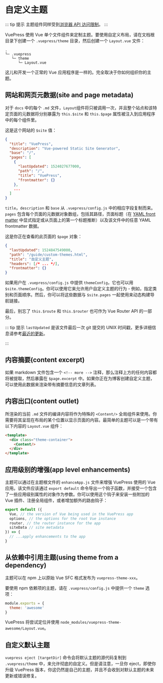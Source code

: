 # 自定义主题

::: tip 提示
主题组件同样受到[浏览器 API 访问限制](./using-vue.md#浏览器-api-访问限制)。
:::

VuePress 使用 Vue 单个文件组件来定制主题。要使用自定义布局，请在文档根目录下创建一个 `.vuepress/theme` 目录，然后创建一个 `Layout.vue` 文件：

```
.
└─ .vuepress
   └─ theme
      └─ Layout.vue
```

这儿和开发一个正常的 Vue 应用程序是一样的。完全取决于你如何组织你的主题。

## 网站和网页元数据(site and page metadata)

对于 `docs` 中的每个 `.md` 文件，`Layout`组件将只被调用一次，并且整个站点和该特定页面的元数据将分别暴露为 `this.$site` 和 `this.$page` 属性被注入到应用程序中的每个组件里。

这是这个网站的 `$site` 值：

``` json
{
  "title": "VuePress",
  "description": "Vue-powered Static Site Generator",
  "base": "/",
  "pages": [
    {
      "lastUpdated": 1524027677000,
      "path": "/",
      "title": "VuePress",
      "frontmatter": {}
    },
    ...
  ]
}
```

`title`，`description` 和 `base` 从 `.vuepress/config.js` 中的相应字段复制而来。 `pages` 包含每个页面的元数据对象数组，包括其路径，页面标题（在 [YAML front matter](./markdown.md#front-matter) 中显式指定或从页面上的第一个标题推断）以及该文件中的任意 YAML frontmatter 数据。

这是你正在查看的此页面的 `$page` 对象：

``` json
{
  "lastUpdated": 1524847549000,
  "path": "/guide/custom-themes.html",
  "title": "自定义主题",
  "headers": [/* ... */],
  "frontmatter": {}
}
```

如果用户在 `.vuepress/config.js` 中提供 `themeConfig`，它也可以用 `$site.themeConfig`。你可以使用它来允许用户自定义主题的行为 - 例如，指定类别和页面顺序。然后，你可以将这些数据与 `$site.pages` 一起使用来动态构建导航链接。

最后，别忘了 `this.$route` 和 `this.$router` 也可作为 Vue Router API 的一部分。

::: tip 提示
`lastUpdated` 是该文件最后一次 git 提交的 UNIX 时间戳，更多详细信息请参考[最近的更新](../default-theme-config/README.md#最近更新)。

:::

## 内容摘要(content excerpt)

如果 markdown 文件包含一个 `<!-- more -->` 注释，那么注释上方的任何内容都将被提取，然后暴露在 `$page.excerpt` 中。如果你正在为博客创建自定义主题，可以使用此数据来渲染带有摘要信息的文章列表。

## 内容出口(content outlet)

所渲染的当前 `.md` 文件的编译内容将作为特殊的 `<Content/>` 全局组件来使用。你需要将其呈现在布局的某个位置以显示页面的内容。最简单的主题可以是一个带有以下内容的 `Layout.vue` 组件：

``` html
<template>
  <div class="theme-container">
    <Content/>
  </div>
</template>
```

## 应用级别的增强(app level enhancements)

主题可以通过在主题根文件的 `enhanceApp.js` 文件来增强 VuePress 使用的 Vue 应用。该文件应该通过 `export default` 命令导出一个钩子函数，并接受一个包含了一些应用级别属性的对象作为参数。你可以使用这个钩子来安装一些附加的 Vue 插件、注册全局组件，或者增加额外的路由钩子：

``` js
export default ({
  Vue, // the version of Vue being used in the VuePress app
  options, // the options for the root Vue instance
  router, // the router instance for the app
  siteData // site metadata
}) => {
  // ...apply enhancements to the app
}
```

## 从依赖中引用主题(using theme from a dependency)

主题可以在 npm 上以原始 Vue SFC 格式发布为 `vuepress-theme-xxx`。

要使用 npm 依赖项的主题，请在 `.vuepress/config.js` 中提供一个 `theme` 选项：

``` js
module.exports = {
  theme: 'awesome'
}
```

VuePress 将尝试定位并使用 `node_modules/vuepress-theme-awesome/Layout.vue`。

## 自定义默认主题

`vuepress eject [targetDir]` 命令会将默认主题的源代码复制到 `.vuepress/theme` 中，来允许彻底的自定义。但是请注意，一旦你 eject，即使你升级 VuePress 版本，你这仍然是自己的主题，并且不会收到对默认主题的未来更新或错误修复。
